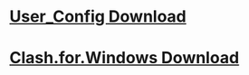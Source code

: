 <h1><a href="https://raw.gitmirror.com/Leyoud/LEYOUD/master/Clash/user_config.yaml">User_Config Download</a></h1>
<h1><a href="https://hub.gitmirror.com/https://github.com/Leyoud/LEYOUD/releases/download/0.20.35/Clash.for.Windows-0.20.35-Chinese.7z">Clash.for.Windows Download</a></h1>

